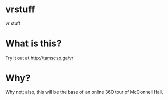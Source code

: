 # vrstuff
vr stuff

# What is this?  
Try it out at http://tamscso.ga/vr

# Why?  
Why not; also, this will be the base of an online 360 tour of McConnell Hall.

